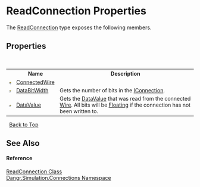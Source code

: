 # ReadConnection Properties
 

The <a href="T_Dangr_Simulation_Connections_ReadConnection">ReadConnection</a> type exposes the following members.


## Properties
&nbsp;<table><tr><th></th><th>Name</th><th>Description</th></tr><tr><td>![Private property](media/privproperty.gif "Private property")</td><td><a href="P_Dangr_Simulation_Connections_ReadConnection_ConnectedWire">ConnectedWire</a></td><td /></tr><tr><td>![Public property](media/pubproperty.gif "Public property")</td><td><a href="P_Dangr_Simulation_Connections_ReadConnection_DataBitWidth">DataBitWidth</a></td><td>
Gets the number of bits in the <a href="T_Dangr_Simulation_Connections_IConnection">IConnection</a>.</td></tr><tr><td>![Public property](media/pubproperty.gif "Public property")</td><td><a href="P_Dangr_Simulation_Connections_ReadConnection_DataValue">DataValue</a></td><td>
Gets the <a href="T_Dangr_Simulation_Types_DataValue">DataValue</a> that was read from the connected <a href="T_Dangr_Simulation_Connections_Wire">Wire</a>. All bits will be <a href="T_Dangr_Simulation_Types_BitValue">Floating</a> if the connection has not been written to.</td></tr></table>&nbsp;
<a href="#readconnection-properties">Back to Top</a>

## See Also


#### Reference
<a href="T_Dangr_Simulation_Connections_ReadConnection">ReadConnection Class</a><br /><a href="N_Dangr_Simulation_Connections">Dangr.Simulation.Connections Namespace</a><br />